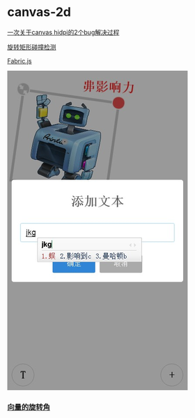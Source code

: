 # canvas-2d

[一次关于canvas hidpi的2个bug解决过程](http://jiaolonghuang.github.io/2015/11/16/bug-canvas/)

[旋转矩形碰撞检测](http://www.cnblogs.com/Cson/archive/2012/08/15/2639350.html)

[Fabric.js](http://fabricjs.com/)

![示例图](https://github.com/bitores/canvas-2d/blob/master/de.jpg)

### [向量的旋转角]()